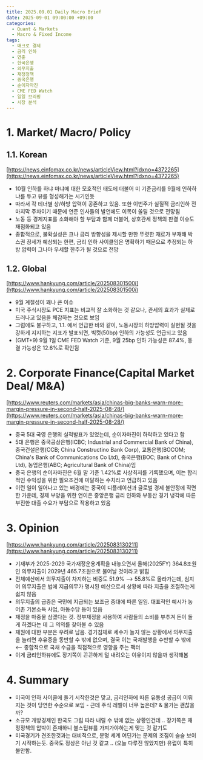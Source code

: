 ```yaml
---
title: 2025.09.01 Daily Macro Brief
date: 2025-09-01 09:00:00 +09:00
categories:
  - Quant & Markets
  - Macro & Fixed Income
tags:
  - 매크로 경제
  - 금리 인하
  - 연준
  - 한국은행
  - 의무지출
  - 재정정책
  - 중국은행
  - 순이자마진
  - CME FED Watch
  - 일일 브리핑
  - 시장 분석
---
```


# 1. Market/ Macro/ Policy

## 1.1. Korean

[https://news.einfomax.co.kr/news/articleView.html?idxno=4372265](https://news.einfomax.co.kr/news/articleView.html?idxno=4372265)
- 10월 인하를 하냐 마냐에 대한 모호적인 태도에 더불어 미 기준금리를 9월에 인하하냐를 두고 뷰를 형성해가는 시기인듯
- 따라서 각 테너별 상/하방 압력이 공존하고 있음. 또한 이번주가 실질적 금리인하 전 마지막 주차이기 때문에 연준 인사들의 발언에도 이목이 쏠릴 것으로 전망됨
- 노동 등 경제지표를 소화해야 할 부담과 함께 더불어, 상호관세 정책의 판결 이슈도 재점화되고 있음
- 종합적으로, 불확실성은 크나 금리 방향성을 제시할 만한 뚜렷한 재료가 부재해 박스권 장세가 예상되는 한편, 금리 인하 사이클임은 명확하기 때문으로 추정되는 하방 압력이 그나마 우세할 한주가 될 것으로 전망

## 1.2. Global

[https://www.hankyung.com/article/202508301500i](https://www.hankyung.com/article/202508301500i)
- 9월 계절성이 꽤나 큰 이슈
- 미국 주식시장도 PCE 지표는 비교적 잘 소화하는 것 같으나, 관세의 효과가 실제로 드러나고 있음을 체감하는 것으로 보임
- 그럼에도 불구하고, 1.1. 에서 언급한 바와 같이, 노동시장의 하방압력이 실현될 것을 강하게 지지하는 지표가 발표되면, 빅컷(50bp) 인하의 가능성도 언급되고 있음
- (GMT+9) 9월 1일 CME FED Watch 기준, 9월 25bp 인하 가능성은 87.4%, 동결 가능성은 12.6%로 확인됨

# 2. Corporate Finance(Capital Market Deal/ M&A)

[https://www.reuters.com/markets/asia/chinas-big-banks-warn-more-margin-pressure-in-second-half-2025-08-28/](https://www.reuters.com/markets/asia/chinas-big-banks-warn-more-margin-pressure-in-second-half-2025-08-28/)
- 중국 5대 국영 은행의 실적발표가 있었는데, 순이자마진이 하락하고 있다고 함
- 5대 은행은 중국공상은행(ICBC; Industrial and Commercial Bank of China), 중국건설은행(CCB; China Constructino Bank Corp), 교통은행(BOCOM; China's Bank of Communications Co Ltd), 중국은행(BOC; Bank of China Ltd), 농업은행(ABC; Agricultural Bank of China)임
- 중국 은행의 순이자마진은 6월 말 기준 1.42%로 사상최저를 기록했으며, 이는 합리적인 수익성을 위한 필요조건에 미달하는 수치라고 언급하고 있음
- 이런 일이 일어나고 있는 배경에는 중국이 디플레이션과 글로벌 경제 불안정에 직면한 가운데, 경제 부양을 위한 연이은 중앙은행 금리 인하와 부동산 경기 냉각에 따른 부진한 대출 수요가 부담으로 작용하고 있음

# 3. Opinion

[https://www.hankyung.com/article/2025083130211](https://www.hankyung.com/article/2025083130211)
- 기재부가 2025-2029 국가재정운용계획을 내놓으면서 올해(2025FY) 364.8조원인 의무지출이 2029년 465.7조원으로 불어날 것이라고 밝힘
- 전체예산에서 의무지출이 차지하는 비중도 51.9% ⟶ 55.8%로 올라가는데, 심지어 의무지출은 법에 지급의무가 명시된 예산으로서 상황에 따라 지출을 조절하는게 쉽지 않음
- 의무지출의 급증은 국민에 지급되는 보조금 증대에 따른 일임. 대표적인 예시가 농어촌 기본소득 사업, 아동수당 등이 있음
- 재정을 마중물 삼겠다는 것. 정부재정을 사용하여 사람들의 소비를 부추겨 돈이 돌게 하겠다는 데 그 의의를 찾아볼 수 있음
- 재원에 대한 부분은 우려로 남음. 경기침체로 세수가 늘지 않는 상황에서 의무지출을 늘리면 후유증을 동반할 수 밖에 없으며, 결국 이는 국채발행을 수반할 수 밖에 ⟵ 종합적으로 국채 수급을 직접적으로 영향을 주는 팩터
- 이게 금리인하뷰에도 장기쪽이 끈끈하게 덜 내려오는 이유이지 않을까 생각해봄

# 4. Summary

- 미국이 인하 사이클에 들기 시작한것은 맞고, 금리인하에 따른 유동성 공급이 이뤄지는 것이 당연한 수순으로 보임 - 근데 주식 레벨이 너무 높은데? & 물가는 괜찮을까? 
- 소규모 개방경제인 한국도 그럼 따라 내릴 수 밖에 없는 상황인건데 .. 장기쪽은 재정정책의 압박이 존재하니 불스팁뷰를 가져가야하는게 맞는 것 같기도
- 미국경기가 견조한것과는 대비적으로, 분명 세계 어딘가는 문제의 조짐이 슬슬 보이기 시작하는듯. 중국도 정상은 아닌 것 같고 .. (오늘 다루진 않았지만) 유럽이 특히 불안함.